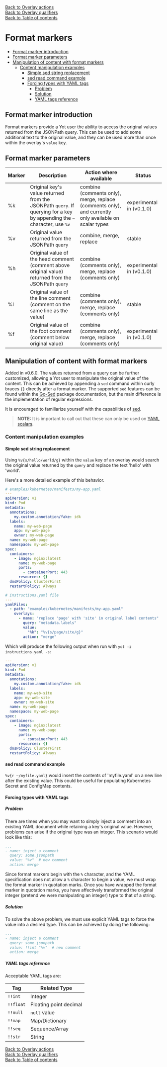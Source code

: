 [Back to Overlay actions](overlayActions.md#3-merge)  
[Back to Overlay qualifiers](overlayQualifiers.md)  
[Back to Table of contents](../index.md) 


# Format markers


<!-- @import "[TOC]" {cmd="toc" depthFrom=2 depthTo=6 orderedList=false} -->

<!-- code_chunk_output -->

- [Format marker introduction](#format-marker-introduction)
- [Format marker parameters](#format-marker-parameters)
- [Manipulation of content with format markers](#manipulation-of-content-with-format-markers)
  - [Content manipulation examples](#content-manipulation-examples)
    - [Simple sed string replacement](#simple-sed-string-replacement)
    - [sed read command example](#sed-read-command-example)
    - [Forcing types with YAML tags](#forcing-types-with-yaml-tags)
      - [Problem](#problem)
      - [Solution](#solution)
      - [YAML tags reference](#yaml-tags-reference)

<!-- /code_chunk_output -->


## Format marker introduction

Format markers provide a Yot user the ability to access the original values returned from the JSONPath query.  This can be used to add some additional text to the original value, and they can be used more than once within the overlay's `value` key.  

## Format marker parameters

| Marker | Description | Action where available | Status |
| --- | --- | --- | --- |
| %k | Original key's value returned from the JSONPath `query`. If querying for a key by appending the `~` character, use `%v` | combine (comments only), merge, replace (comments only), and currently only available on scalar types | experimental in (v0.1.0) |
| %v | Original value returned from the JSONPath `query` | combine, merge, replace | stable |
| %h | Original value of the head comment (comment above original value) returned from the JSONPath `query` | combine (comments only), merge, replace (comments only) | experimental in (v0.1.0) |
| %l | Original value of the line comment (comment on the same line as the value) | combine (comments only), merge, replace (comments only) | stable |
| %f | Original value of the foot comment (comment below original value) | combine (comments only), merge, replace (comments only) | experimental in (v0.1.0) |


## Manipulation of content with format markers

Added in v0.6.0.  The values returned from a query can be further customized, allowing a Yot user to manipulate the original value of the content.  This can be achieved by appending a `sed` command within curly braces `{}` directly after a format marker.  The supported `sed` features can be found within the [Go-Sed](https://github.com/rwtodd/Go.Sed) package documentation, but the main difference is the implementation of regular expressions.

It is encouraged to familiarize yourself with the capabilities of [sed](https://www.gnu.org/software/sed/manual/sed.html#sed-scripts).

>**NOTE:** It is important to call out that these can only be used on [YAML scalars](https://www.tutorialspoint.com/yaml/yaml_scalars_and_tags.htm).


### Content manipulation examples

#### Simple sed string replacement

Using `%v{s/hello/world/g}` within the `value` key of an overlay would search the original value returned by the `query` and replace the text 'hello' with 'world'.  

Here's a more detailed example of this behavior.

```yaml
# examples/kubernetes/manifests/my-app.yaml
---
apiVersion: v1
kind: Pod
metadata:
  annotations:
    my.custom.annotation/fake: idk
  labels:
    name: my-web-page
    app: my-web-page
    owner: my-web-page
  name: my-web-page
  namespace: my-web-page
spec:
  containers:
    - image: nginx:latest
      name: my-web-page
      ports:
        - containerPort: 443
      resources: {}
  dnsPolicy: ClusterFirst
  restartPolicy: Always
```

```yaml
# instructions.yaml file
---
yamlFiles:
  - path: "examples/kubernetes/manifests/my-app.yaml"
    overlays:
      - name: "replace 'page' with 'site' in original label contents"
        query: "metadata.labels"
        value:
          "%k": "%v{s/page/site/g}"
        action: "merge"
```

Which will produce the following output when run with `yot -i instructions.yaml -s`:

```yaml
---
apiVersion: v1
kind: Pod
metadata:
  annotations:
    my.custom.annotation/fake: idk
  labels:
    name: my-web-site
    app: my-web-site
    owner: my-web-site
  name: my-web-page
  namespace: my-web-page
spec:
  containers:
    - image: nginx:latest
      name: my-web-page
      ports:
        - containerPort: 443
      resources: {}
  dnsPolicy: ClusterFirst
  restartPolicy: Always
```


#### sed read command example

`%v{r ~/myfile.yaml}` would insert the contents of 'myfile.yaml' on a new line after the existing value.  This could be useful for populating Kubernetes Secret and ConfigMap contents.


#### Forcing types with YAML tags

##### Problem

There are times when you may want to simply inject a comment into an existing YAML document while retaining a key's original value.  However, problems can arise if the original type was an integer.  This scenario would look like this:

```yaml
...
- name: inject a comment
  query: some.jsonpath
  value: "%v"  # new comment
  action: merge
```

Since format markers begin with the `%` character, and the YAML specification does not allow a `%` character to begin a value, we must wrap the format marker in quotation marks.  Once you have wrapped the format marker in quotation marks, you have affectively transformed the original integer (pretend we were manipulating an integer) type to that of a string.


##### Solution

To solve the above problem, we must use explicit YAML tags to force the value into a desired type.  This can be achieved by doing the following:

```yaml
...
- name: inject a comment
  query: some.jsonpath
  value: !!int "%v"  # new comment
  action: merge
```


##### YAML tags reference

Acceptable YAML tags are:

| Tag | Related Type |
| --- | --- |
| `!!int` | Integer |
| `!!float` | Floating point decimal |
| `!!null` | `null` value |
| `!!map` | Map/Dictionary |
| `!!seq` | Sequence/Array |
| `!!str` | String |


[Back to Overlay actions](overlayActions.md#3-merge)  
[Back to Overlay qualifiers](overlayQualifiers.md)  
[Back to Table of contents](../index.md)  
